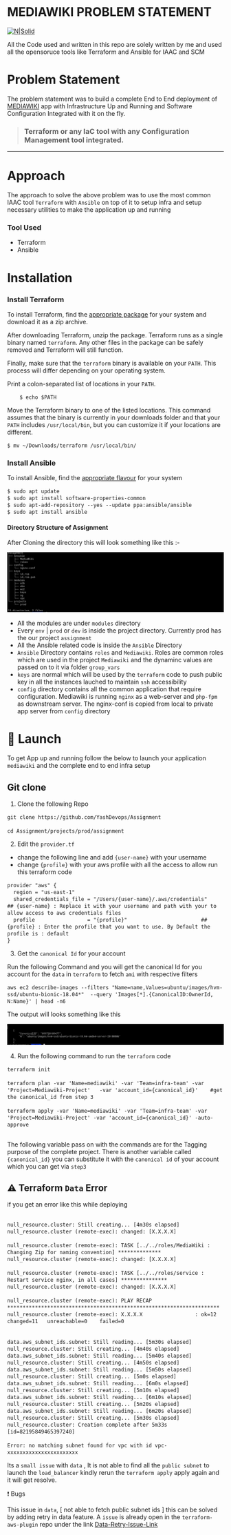 # MEDIAWIKI PROBLEM STATEMENT

[![N|Solid](https://www.terraform.io/assets/images/logo-text-8c3ba8a6.svg)](https://www.terraform.io/)

All the Code used and written in this repo are solely written by me and used all the opensoruce tools like Terraform and Ansible for IAAC and SCM

# Problem Statement
The problem statement was to build a complete End to End deployment of [MEDIAWIKI](https://www.mediawiki.org/wiki/MediaWiki) app with Infrastructure Up and Running and Software Configuration Integrated with it on the fly.

>  ### Terraform or any IaC tool with any Configuration Management tool integrated.

---

# Approach

The approach to solve the above problem was to use the most common IAAC tool `Terraform` with `Ansible` on top of it to setup infra and setup necessary utilities to make the application up and running

### Tool Used

* Terraform
* Ansible

# Installation

### Install Terraform

To install Terraform, find the [appropriate package](https://www.terraform.io/downloads.html) for your system and download it as a zip archive.

After downloading Terraform, unzip the package. Terraform runs as a single binary named `terraform`. Any other files in the package can be safely removed and Terraform will still function.

Finally, make sure that the `terraform` binary is available on your `PATH`. This process will differ depending on your operating system.

Print a colon-separated list of locations in your `PATH`.
```
    $ echo $PATH
```

Move the Terraform binary to one of the listed locations. This command assumes that the binary is currently in your downloads folder and that your `PATH` includes `/usr/local/bin`, but you can customize it if your locations are different.

```
$ mv ~/Downloads/terraform /usr/local/bin/
```

### Install Ansible

To install Ansible, find the [appropriate flavour](https://docs.ansible.com/ansible/latest/installation_guide/intro_installation.html) for your system

```
$ sudo apt update
$ sudo apt install software-properties-common
$ sudo apt-add-repository --yes --update ppa:ansible/ansible
$ sudo apt install ansible
```


#### Directory Structure of Assignment

After Cloning the  directory this will look something like this :-

![Image of Assignment tree](https://github.com/YashDevops/Assignment/blob/master/img/tree-Assignment-Dir.png)


- All  the modules are under `modules` directory
- Every `env` | `prod` or `dev` is inside the project directory. Currently prod has the our project `assignment`
- All the Ansible related code is inside the `Ansible` Directory
- `Ansible` Directory contains `roles` and `Mediawiki`. Roles are common roles which are used in the project `Mediawiki` and the dynaminc values are passed on to it via folder `group_vars`
- `keys` are normal which will be used by the `terraform` code to push public key in all the instances lauched to maintain `ssh` accessibility
- `config` directory contains all the common application that require configuration. Mediawiki is running `nginx` as a web-server and `php-fpm` as downstream server. The nginx-conf is copied from local to private app server from `config` directory

# :rocket: Launch
To get App up and running follow the below to launch your application `mediawiki` and the complete end to end infra setup

## Git clone


1. Clone the following Repo

```
git clone https://github.com/YashDevops/Assignment

cd Assignment/projects/prod/assignment
```

2. Edit the `provider.tf`

- change  the following line and add `{user-name}` with your username
- change `{profile}` with your aws profile with all the access to allow run this terraform code

```
provider "aws" {
  region = "us-east-1"
  shared_credentials_file = "/Users/{user-name}/.aws/credentials"    ## {user-name} : Replace it with your username and path with your to allow access to aws credentials files
  profile                 = "{profile}"                        ## {profile} : Enter the profile that you want to use. By Default the profile is : default
}
```

3. Get the `canonical Id` for your account

Run the following Command and you will get the canonical Id for you account for the `data` in `terraform` to fetch `ami` with respective filters

```
aws ec2 describe-images --filters "Name=name,Values=ubuntu/images/hvm-ssd/ubuntu-bionic-18.04*"  --query 'Images[*].{CanonicalID:OwnerId, N:Name}' | head -n6
```

The output will looks something like this

![Image of canonical_id](https://github.com/YashDevops/Assignment/blob/master/img/canonical-id-getter.png)


4. Run the following command to run the `terraform` code

```
terraform init

terraform plan -var 'Name=mediawiki' -var 'Team=infra-team' -var 'Project=Mediawiki-Project'   -var 'account_id={canonical_id}'    #get the canonical_id from step 3

terraform apply -var 'Name=mediawiki' -var 'Team=infra-team' -var 'Project=Mediawiki-Project' -var 'account_id={canonical_id}' -auto-approve


```

The following variable pass on with the commands are for the Tagging purpose of the complete project. There is another variable called `{canonical_id}` you can substitute it with the `canonical id` of your account which you can get via `step3`


## :warning: Terraform `Data` Error

if you get an error like this while deploying

```

null_resource.cluster: Still creating... [4m30s elapsed]
null_resource.cluster (remote-exec): changed: [X.X.X.X]

null_resource.cluster (remote-exec): TASK [../../roles/MediaWiki : Changing Zip for naming convention] **************
null_resource.cluster (remote-exec): changed: [X.X.X.X]

null_resource.cluster (remote-exec): TASK [../../roles/service : Restart service nginx, in all cases] ***************
null_resource.cluster (remote-exec): changed: [X.X.X.X]

null_resource.cluster (remote-exec): PLAY RECAP *********************************************************************
null_resource.cluster (remote-exec): X.X.X.X                 : ok=12   changed=11   unreachable=0    failed=0


data.aws_subnet_ids.subnet: Still reading... [5m30s elapsed]
null_resource.cluster: Still creating... [4m40s elapsed]
data.aws_subnet_ids.subnet: Still reading... [5m40s elapsed]
null_resource.cluster: Still creating... [4m50s elapsed]
data.aws_subnet_ids.subnet: Still reading... [5m50s elapsed]
null_resource.cluster: Still creating... [5m0s elapsed]
data.aws_subnet_ids.subnet: Still reading... [6m0s elapsed]
null_resource.cluster: Still creating... [5m10s elapsed]
data.aws_subnet_ids.subnet: Still reading... [6m10s elapsed]
null_resource.cluster: Still creating... [5m20s elapsed]
data.aws_subnet_ids.subnet: Still reading... [6m20s elapsed]
null_resource.cluster: Still creating... [5m30s elapsed]
null_resource.cluster: Creation complete after 5m33s [id=82195849465397240]

Error: no matching subnet found for vpc with id vpc-xxxxxxxxxxxxxxxxxxxxxxx
```

Its a `small issue` with `data` , It is not able to find all the `public subnet` to launch the `load_balancer` kindly rerun the `terraform apply` apply again and it will get resolve.

:exclamation: Bugs

This issue in `data`, [ not able to fetch public subnet ids ] this can be solved by adding retry in data feature. A `issue` is already open in the `terraform-aws-plugin` repo under the link [Data-Retry-Issue-Link](https://github.com/terraform-providers/terraform-provider-aws/issues/11342)
